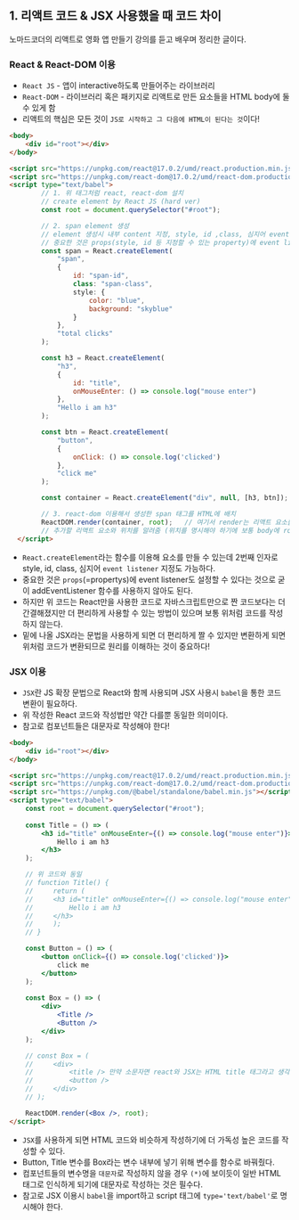 ## 1. 리액트 코드 & JSX 사용했을 때 코드 차이
노마드코더의 리액트로 영화 앱 만들기 강의를 듣고 배우며 정리한 글이다.   

### React & React-DOM 이용
- `React JS` - 앱이 interactive하도록 만들어주는 라이브러리
- `React-DOM` - 라이브러리 혹은 패키지로 리액트로 만든 요소들을 HTML body에 둘 수 있게 함
- 리액트의 핵심은 모든 것이 `JS로 시작하고 그 다음에 HTML이 된다는 것`이다!

```html
<body>
    <div id="root"></div>
</body>

<script src="https://unpkg.com/react@17.0.2/umd/react.production.min.js"></script>
<script src="https://unpkg.com/react-dom@17.0.2/umd/react-dom.production.min.js"></script>
<script type="text/babel">
        // 1. 위 태그처럼 react, react-dom 설치
        // create element by React JS (hard ver)
        const root = document.querySelector("#root");

        // 2. span element 생성
        // element 생성시 내부 content 지정, style, id ,class, 심지어 event listener 지정도 가능!
        // 중요한 것은 props(style, id 등 지정할 수 있는 property)에 event listener 설정 가능 !!
        const span = React.createElement(
            "span", 
            {
                id: "span-id",
                class: "span-class",
                style: { 
                    color: "blue",
                    background: "skyblue"
                }
            }, 
            "total clicks"
        );

        const h3 = React.createElement(
            "h3", 
            {
                id: "title",
                onMouseEnter: () => console.log("mouse enter")
            }, 
            "Hello i am h3"
        );

        const btn = React.createElement(
            "button", 
            {
                onClick: () => console.log('clicked')
            }, 
            "click me"
        );

        const container = React.createElement("div", null, [h3, btn]);

        // 3. react-dom 이용해서 생성한 span 태그를 HTML에 배치
        ReactDOM.render(container, root);   // 여기서 render는 리액트 요소를 가지고 HTML로 만들어 배치한다는 것
        // 추가할 리액트 요소와 위치를 알려줌 (위치를 명시해야 하기에 보통 body에 root 같은 div 태그를 하나 작성! 나머지 html 요소는 다 리액트로 작성하고 추가)
  </script>
```
- `React.createElement`라는 함수를 이용해 요소를 만들 수 있는데 2번째 인자로 style, id, class, 심지어 `event listener` 지정도 가능하다.
- 중요한 것은 `props`(=propertys)에 event listener도 설정할 수 있다는 것으로 굳이 addEventListener 함수를 사용하지 않아도 된다.
- 하지만 위 코드는 React만을 사용한 코드로 자바스크립트만으로 짠 코드보다는 더 간결해졌지만 더 편리하게 사용할 수 있는 방법이 있으며 보통 위처럼 코드를 작성하지 않는다.
- 밑에 나올 JSX라는 문법을 사용하게 되면 더 편리하게 짤 수 있지만 변환하게 되면 위처럼 코드가 변환되므로 원리를 이해하는 것이 중요하다!

### JSX 이용
- `JSX`란 JS 확장 문법으로 React와 함께 사용되며 JSX 사용시 `babel`을 통한 코드 변환이 필요하다.
- 위 작성한 React 코드와 작성법만 약간 다를뿐 동일한 의미이다.
- 참고로 컴포넌트들은 대문자로 작성해야 한다!


```html
<body>
    <div id="root"></div>
</body>

<script src="https://unpkg.com/react@17.0.2/umd/react.production.min.js"></script>
<script src="https://unpkg.com/react-dom@17.0.2/umd/react-dom.production.min.js"></script>
<script src="https://unpkg.com/@babel/standalone/babel.min.js"></script>
<script type="text/babel"> 
    const root = document.querySelector("#root");
  
    const Title = () => (
        <h3 id="title" onMouseEnter={() => console.log("mouse enter")}>
            Hello i am h3
        </h3>
    );

    // 위 코드와 동일
    // function Title() {
    //     return (
    //     <h3 id="title" onMouseEnter={() => console.log("mouse enter")}>
    //         Hello i am h3
    //     </h3>
    //     );
    // }

    const Button = () => (
        <button onClick={() => console.log('clicked')}>
            click me
        </button>
    );
    
    const Box = () => (
        <div>
            <Title /> 
            <Button />
        </div>
    );

    // const Box = (
    //     <div>
    //         <title /> 만약 소문자면 react와 JSX는 HTML title 태그라고 생각함! (*)
    //         <button />
    //     </div>
    // );

    ReactDOM.render(<Box />, root);   
</script>
```
- `JSX`를 사용하게 되면 HTML 코드와 비슷하게 작성하기에 더 가독성 높은 코드를 작성할 수 있다.
- Button, Title 변수를 Box라는 변수 내부에 넣기 위해 변수를 함수로 바꿔줬다.
- 컴포넌트들의 변수명을 `대문자`로 작성하지 않을 경우 `(*)`에 보이듯이 일반 HTML 태그로 인식하게 되기에 대문자로 작성하는 것은 필수다.
- 참고로 JSX 이용시 `babel`을 import하고 script 태그에 `type='text/babel'`로 명시해야 한다.


